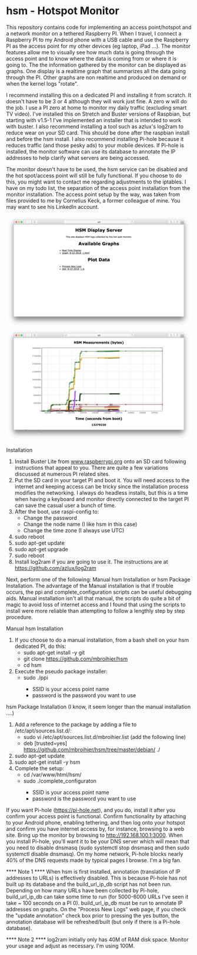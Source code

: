 # hsm - Hotspot Monitor

This repository contains code for implementing an access point/hotspot and a network monitor on a tethered Raspberry PI.  When I travel, I connect a Raspberry PI to my Android phone with a USB cable and use the Raspberry PI as the access point for my other devices (eg laptop, iPad ...).  The monitor features allow me to visually see how much data is going through the access point and to know where the data is coming from or where it is going to.  The the information gathered by the monitor can be displayed as graphs.  One display is a realtime graph that summarizes all the data going through the PI.  Other graphs are non realtime and produced on demand or when the kernel logs "rotate".

I recommend installing this on a dedicated PI and installing it from scratch.  It doesn't have to be 3 or 4 although they will work just fine.  A zero w will do the job.  I use a PI zero at home to monitor my daily traffic (excluding smart TV video).  I've installed this on Stretch and Buster versions of Raspbian, but starting with v1.5-1 I've implemented an installer that is intended to work with buster. I also recommend installing a tool such as azlux's log2ram to reduce wear on your SD card.  This should be done after the raspbian install and before the hsm install.  I also recommend installing Pi-hole because it reduces traffic (and those pesky ads) to your mobile devices.  If Pi-hole is installed, the monitor software can use its database to annotate the IP addresses to help clarify what servers are being accessed.

The monitor doesn't have to be used, the hsm service can be disabled and the hot spot/access point will still be fully functional.  If you choose to do this, you might want to contact me regarding adjustments to the iptables.  I have on my todo list, the separation of the access point installation from the monitor installation.  The access point setup by the way, was taken from files provided to me by Cornelius Keck, a former colleague of mine.  You may want to see his  LinkedIn account.


![Alt text](/main.png?raw=true "Main page of file server")
![Alt text](/detail.png?raw=true "Detailed Graph of a Log")


Installation

  1)  Install Buster Lite from www.raspberrypi.org onto an SD card following
      instructions that appeal to you.  There are quite a few variations
      discussed at numerous PI related sites.
  2)  Put the SD card in your target PI and boot it.  You will need access
      to the internet and keeping access can be tricky since the installation process
      modifies the networking.  I always do headless installs, but this is
      a time when having a keyboard and monitor directly connected to the target
      PI can save the casual user a bunch of time.
  3)  After the boot, use raspi-config to:
      - Change the password
      - Change the node name (I like hsm in this case)
      - Change the time zone (I always use UTC)
  4)  sudo reboot
  5)  sudo apt-get update
  6)  sudo apt-get upgrade
  7)  sudo reboot
  8)  Install log2ram if you are going to use it.  The instructions are at https://github.com/azlux/log2ram

Next, perform one of the following: Manual hsm Installation or hsm Package Installation.  The advantage of the Manual installation is that if trouble occurs, the ppi and complete_configuration scripts can be useful debugging aids.  Manual installation isn't all that manual, the scripts do quite a bit of magic to avoid loss of internet access and I found that using the scripts to install were more reliable than attempting to follow a lengthly step by step procedure.

Manual hsm Installation
  1)  If you choose to do a manual installation, from a bash shell on your hsm dedicated PI, do this:
      - sudo apt-get install -y git
      - git clone https://github.com/mbroihier/hsm
      - cd hsm
  2)  Execute the pseudo package installer:
      - sudo ./ppi <SSID> <password>
        + SSID is your access point name
         + password is the password you want to use

hsm Package Installation (I know, it seem longer than the manual installation ....)
  1)  Add a reference to the package by adding a file to /etc/apt/sources.list.d/:
      - sudo vi /etc/apt/sources.list.d/mbroihier.list (add the following line)
      + deb [trusted=yes] https://github.com/mbroihier/hsm/tree/master/debian/ ./
  2)  sudo apt-get update
  3)  sudo apt-get install -y hsm
  4)  Complete the setup:
      - cd /var/www/html/hsm/
      - sudo ./complete_configuraton <SSID> <password>
        + SSID is your access point name
        + password is the password you want to use

If you want Pi-hole (https://pi-hole.net), and you do, install it after you confirm your access point is functional.  Confirm functionality by attaching to your Android phone, enabling tethering, and then log onto your hotspot and confirm you have internet access by, for instance, browsing to a web site.  Bring up the monitor by browsing to http://192.168.100.1:3000.  When you install Pi-hole, you'll want it to be your DNS server which will mean that you need to disable dnsmasq (sudo systemctl stop dnsmasq and then sudo systemctl disable dnsmasq).  On my home network, Pi-hole blocks nearly 40% of the DNS requests made by typical pages I browse.  I'm a big fan.



**** Note 1 ****
When hsm is first installed, annotation (translation of IP addresses to URLs) is effectively disabled.  This is because Pi-hole has not built up its database and the build_url_ip_db script has not been run.  Depending on how many URLs have been collected by Pi-hole, build_url_ip_db can take some time to run (for 5000-6000 URLs I've seen it take ~ 100 seconds on a PI 0).  build_url_ip_db must be run to annotate IP addresses on graphs. On the "Process New Logs" web page, if you check the "update annotation" check box prior to pressing the yes button, the annotation database will be refreshed/built (but only if there is a Pi-hole database).

**** Note 2 ****
log2ram initially only has 40M of RAM disk space.  Monitor your usage and adjust as necessary.  I'm using 100M.
